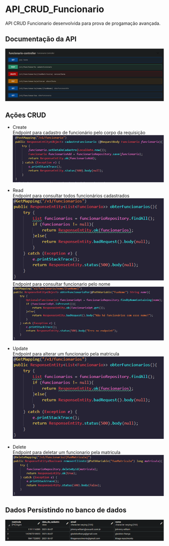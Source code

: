 # API_CRUD_Funcionario
 API CRUD Funcionario desenvolvida para prova de progamação avançada.
 
## Documentação da API
![Documentação](https://github.com/Jownao/API_CRUD_Funcionario/blob/main/to_readme/documenta%C3%A7%C3%A3o.png)

## Ações CRUD 
- Create  
Endpoint para cadastro de funcionário pelo corpo da requisição
![Create](https://github.com/Jownao/API_CRUD_Funcionario/blob/main/to_readme/cadastro.png)

- Read  
Endpoint para consultar todos funcionários cadastrados
![Read](https://github.com/Jownao/API_CRUD_Funcionario/blob/main/to_readme/consulta.png)  
Endpoint para consultar funcionario pelo nome
![Read2](https://github.com/Jownao/API_CRUD_Funcionario/blob/main/to_readme/consultaNome.png)

- Update  
Endpoint para alterar um funcionario pela matricula
![Update](https://github.com/Jownao/API_CRUD_Funcionario/blob/main/to_readme/consulta.png)

- Delete  
Endpoint para deletar um funcionario pela matricula
![Delete](https://github.com/Jownao/API_CRUD_Funcionario/blob/main/to_readme/deletar.png)  

## Dados Persistindo no banco de dados
![banco](https://github.com/Jownao/API_CRUD_Funcionario/blob/main/to_readme/db.png)
